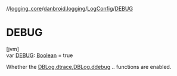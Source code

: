 //[logging_core](../../../index.md)/[danbroid.logging](../index.md)/[LogConfig](index.md)/[DEBUG](-d-e-b-u-g.md)

# DEBUG

[jvm]\
var [DEBUG](-d-e-b-u-g.md): [Boolean](https://kotlinlang.org/api/latest/jvm/stdlib/kotlin/-boolean/index.html) = true

Whether the [DBLog.dtrace](../-d-b-log/dtrace.md),[DBLog.ddebug](../-d-b-log/ddebug.md) .. functions are enabled.
